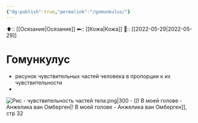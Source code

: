 ```yaml
---
{"dg-publish":true,"permalink":"/gomunkulus/"}
---
```



⬆:: [[Осязание\|Осязание]]
⬅:: [[Кожа\|Кожа]]
📅:: [[2022-05-29\|2022-05-29]]

# Гомункулус
- рисунок чувствительных частей человека в пропорции к их чувствительности
- 
 ![Рис - чувствительность частей тела.png|300](/img/user/%D0%A0%D0%B8%D1%81%20-%20%D1%87%D1%83%D0%B2%D1%81%D1%82%D0%B2%D0%B8%D1%82%D0%B5%D0%BB%D1%8C%D0%BD%D0%BE%D1%81%D1%82%D1%8C%20%D1%87%D0%B0%D1%81%D1%82%D0%B5%D0%B9%20%D1%82%D0%B5%D0%BB%D0%B0.png)
	- [[! В моей голове - Анжелика ван Омберген\|! В моей голове - Анжелика ван Омберген]], стр 32